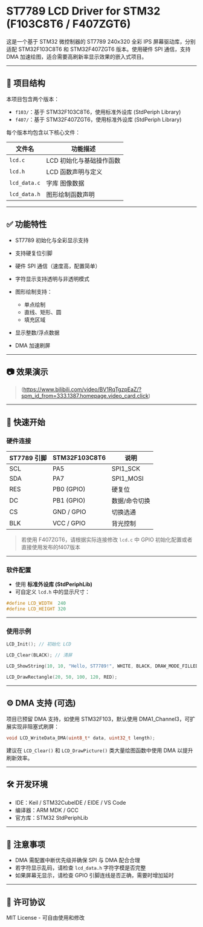 # ST7789 LCD Driver for STM32 (F103C8T6 / F407ZGT6)

这是一个基于 STM32 微控制器的 ST7789 240x320 全彩 IPS 屏幕驱动库，分别适配 STM32F103C8T6 和 STM32F407ZGT6 版本。使用硬件 SPI 通信，支持 DMA 加速绘图，适合需要高刷新率显示效果的嵌入式项目。

---

## 📁 项目结构

本项目包含两个版本：

* `f103/`：基于 STM32F103C8T6，使用标准外设库 (StdPeriph Library)
* `f407/`：基于 STM32F407ZGT6，使用标准外设库 (StdPeriph Library)

每个版本均包含以下核心文件：

| 文件名              | 功能描述                   |
| ---------------- | ---------------------- |
| `lcd.c`          |   LCD 初始化与基础操作函数         |
| `lcd.h`          |   LCD 函数声明与定义            |
| `lcd_data.c`     |   字库 图像数据           |
| `lcd_data.h`     |   图形绘制函数声明               |

---

## ✅ 功能特性

* ST7789 初始化与全彩显示支持
* 支持硬复位引脚
* 硬件 SPI 通信（速度高，配置简单）
* 字符显示支持透明与非透明模式
* 图形绘制支持：

  * 单点绘制
  * 直线、矩形、圆
  * 填充区域
* 显示整数/浮点数据
* DMA 加速刷屏

---

## 📷 效果演示

> (https://www.bilibili.com/video/BV1RqTgzpEaZ/?spm_id_from=333.1387.homepage.video_card.click)

---

## 🚀 快速开始

### 硬件连接

| ST7789 引脚 | STM32F103C8T6 | 说明         |
| --------- | ------------- | ---------- |
| SCL       | PA5           | SPI1\_SCK  |
| SDA       | PA7           | SPI1\_MOSI |
| RES       | PB0 (GPIO)    | 硬复位        |
| DC        | PB1 (GPIO)    | 数据/命令切换    |
| CS        | GND / GPIO    | 切换选通       |
| BLK       | VCC / GPIO    | 背光控制       |

> 若使用 F407ZGT6，请根据实际连接修改 `lcd.c` 中 GPIO 初始化配置或者直接使用发布的f407版本

---

### 软件配置

* 使用 **标准外设库 (StdPeriphLib)**
* 可自定义 `lcd.h` 中的显示尺寸：

```c
#define LCD_WIDTH  240
#define LCD_HEIGHT 320
```

---

### 使用示例

```c
LCD_Init(); // 初始化 LCD

LCD_Clear(BLACK); // 清屏

LCD_ShowString(10, 10, "Hello, ST7789!", WHITE, BLACK, DRAW_MODE_FILLED);

LCD_DrawRectangle(20, 50, 100, 120, RED);
```

---

## ⚙️ DMA 支持 (可选)

项目已预留 DMA 支持，如使用 STM32F103，默认使用 DMA1\_Channel3，可扩展实现非阻塞式刷屏：

```c
void LCD_WriteData_DMA(uint8_t* data, uint32_t length);
```

建议在 `LCD_Clear()` 和 `LCD_DrawPicture()` 类大量绘图函数中使用 DMA 以提升刷新效率。

---

## 🛠 开发环境

* IDE：Keil / STM32CubeIDE / EIDE / VS Code
* 编译器：ARM MDK / GCC
* 官方库：STM32 StdPeriphLib

---

## 📌 注意事项

* DMA 需配置中断优先级并确保 SPI 与 DMA 配合合理
* 若字符显示乱码，请检查 `lcd_data.h` 字符字模是否完整
* 如果屏幕无显示，请检查 GPIO 引脚连线是否正确，需要时增加延时

---

## 📜 许可协议

MIT License - 可自由使用和修改
